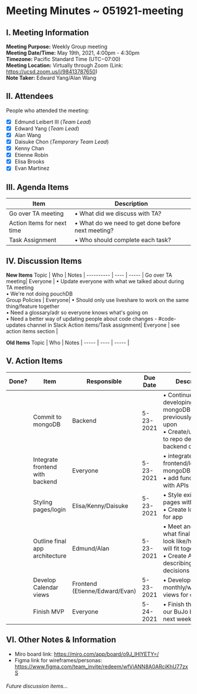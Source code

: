 # Meeting Minutes ~ 051921-meeting  
## I. Meeting Information
**Meeting Purpose:** Weekly Group meeting  
**Meeting Date/Time:** May 19th, 2021, 4:00pm - 4:30pm  
**Timezone:** Pacific Standard Time (UTC−07:00)  
**Meeting Location:** Virtually through Zoom (Link: https://ucsd.zoom.us/j/98413787650)  
**Note Taker:** Edward Yang/Alan Wang  

## II. Attendees
People who attended the meeting:
- [x] Edmund Leibert III (*Team Lead*)
- [x] Edward Yang (*Team Lead*)
- [x] Alan Wang
- [x] Daisuke Chon (*Temporary Team Lead*)
- [x] Kenny Chan
- [x] Etienne Robin
- [x] Elisa Brooks
- [x] Evan Martinez

## III. Agenda Items

Item | Description
---- | ----
Go over TA meeting| • What did we discuss with TA? <br>
Action Items for next time | • What do we need to get done before next meeting?<br>
Task Assignment | • Who should complete each task? <br>

## IV. Discussion Items

**New Items**
Topic | Who  | Notes |
---------- | ---- | ----- |
Go over TA meeting| Everyone | • Update everyone with what we talked about during TA meeting<br> • We're not doing pouchDB<br>
Group Policies | Everyone| • Should only use liveshare to work on the same thing/feature together<br> • Need a glossary/adr so everyone knows what's going on<br> • Need a better way of updating people about code changes - #code-updates channel in Slack
Action items/Task assignment| Everyone | see action items section |

**Old Items**
Topic | Who  | Notes |
----- | ---- | ----- |

## V. Action Items
| Done? | Item | Responsible  | Due Date  | Description  |
| ----- | ---- | ------------ | --------- | --------- |
|    | Commit to mongoDB | Backend | 5-23-2021  | • Continue developing mongoDB as we previously agreed upon<br> • Create/upload ADR to repo describing backend decisions |
|    | Integrate frontend with backend | Everyone| 5-23-2021  | • integrate frontend/login with mongoDB<br> • add functionality with APIs |
|    | Styling pages/login | Elisa/Kenny/Daisuke| 5-23-2021  | • Style existing pages with css<br> • Create login page for app |
|    | Outline final app architecture | Edmund/Alan| 5-23-2021  | • Meet and discuss what final app will look like/how pages will fit together<br> • Create ADR describing these decisions |
|    | Develop Calendar views | Frontend (Etienne/Edward/Evan)| 5-23-2021  | • Develop monthly/weekly/daily views for calendar
|    | Finish MVP | Everyone | 5-24-2021  |• Finish the MVP of our BuJo by end of next week |

## VI. Other Notes & Information
- Miro board link: https://miro.com/app/board/o9J_lHlYETY=/
- Figma link for wireframes/personas:
https://www.figma.com/team_invite/redeem/wfViANN8A0ARciKhU77zxS

###### Future discussion items...